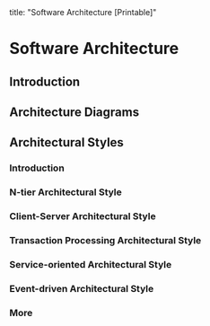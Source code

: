 <frontmatter>
title: "Software Architecture [Printable]"
</frontmatter>

<link rel="stylesheet" href="{{baseUrl}}/css/textbook.css">

<div class="website-content">

<div id="main">

# Software Architecture

## Introduction

<include src="introduction/what/embed-inParent-printable.md" boilerplate />

## Architecture Diagrams

<include src="architectureDiagrams/reading/embed-inParent-printable.md" boilerplate />
<include src="architectureDiagrams/drawing/embed-inParent-printable.md" boilerplate />

## Architectural Styles

### Introduction

<include src="architecturalStyles/introduction/what/embed-inParent-printable.md" boilerplate />

### N-tier Architectural Style

<include src="architecturalStyles/nTier/what/embed-inParent-printable.md" boilerplate />

### Client-Server Architectural Style

<include src="architecturalStyles/clientServer/what/embed-inParent-printable.md" boilerplate />

### Transaction Processing Architectural Style

<include src="architecturalStyles/transactionProcessing/what/embed-inParent-printable.md" boilerplate />

### Service-oriented Architectural Style

<include src="architecturalStyles/serviceOriented/what/embed-inParent-printable.md" boilerplate />

### Event-driven Architectural Style

<include src="architecturalStyles/eventDriven/what/embed-inParent-printable.md" boilerplate />

### More

<include src="architecturalStyles/more/moreStyles/embed-inParent-printable.md" boilerplate />
<include src="architecturalStyles/more/usingStyles/embed-inParent-printable.md" boilerplate />

</div>

</div>
